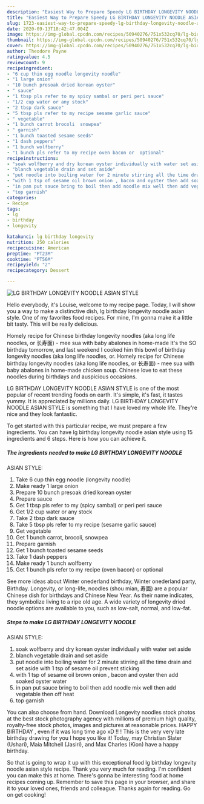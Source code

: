 ```yaml
---
description: "Easiest Way to Prepare Speedy LG BIRTHDAY LONGEVITY NOODLE ASIAN  STYLE"
title: "Easiest Way to Prepare Speedy LG BIRTHDAY LONGEVITY NOODLE ASIAN  STYLE"
slug: 1723-easiest-way-to-prepare-speedy-lg-birthday-longevity-noodle-asian-style
date: 2020-09-13T18:42:47.004Z
image: https://img-global.cpcdn.com/recipes/50940276/751x532cq70/lg-birthday-longevity-noodle-asian-style-recipe-main-photo.jpg
thumbnail: https://img-global.cpcdn.com/recipes/50940276/751x532cq70/lg-birthday-longevity-noodle-asian-style-recipe-main-photo.jpg
cover: https://img-global.cpcdn.com/recipes/50940276/751x532cq70/lg-birthday-longevity-noodle-asian-style-recipe-main-photo.jpg
author: Theodore Payne
ratingvalue: 4.5
reviewcount: 9
recipeingredient:
- "6 cup thin egg noodle longevity noodle"
- "1 large onion"
- "10 bunch presoak dried korean oyster"
- " sauce"
- "1 tbsp pls refer to my spicy sambal or peri peri sauce"
- "1/2 cup water or any stock"
- "2 tbsp dark sauce"
- "5 tbsp pls refer to my recipe sesame garlic sauce"
- " vegetable"
- "1 bunch carrot brocoli  snowpea"
- " garnish"
- "1 bunch toasted sesame seeds"
- "1 dash peppers"
- "1 bunch wolfberry"
- "1 bunch pls refer to my recipe oven bacon or  optional"
recipeinstructions:
- "soak wolfberry and dry korean oyster individually with water set aside"
- "blanch vegetable drain and set aside"
- "put noodle into boiling water for 2 minute stirring all the time drain and set aside with 1 tsp of sesame oil prevent sticking"
- "with 1 tsp of sesame oil brown onion , bacon and oyster then add soaked oyster water"
- "in pan put sauce bring to boil then add noodle mix well then add vegetable  then off heat"
- "top garnish"
categories:
- Recipe
tags:
- lg
- birthday
- longevity

katakunci: lg birthday longevity 
nutrition: 250 calories
recipecuisine: American
preptime: "PT23M"
cooktime: "PT56M"
recipeyield: "2"
recipecategory: Dessert

---
```



![LG BIRTHDAY LONGEVITY NOODLE
ASIAN  STYLE](https://img-global.cpcdn.com/recipes/50940276/751x532cq70/lg-birthday-longevity-noodle-asian-style-recipe-main-photo.jpg)

Hello everybody, it's Louise, welcome to my recipe page. Today, I will show you a way to make a distinctive dish, lg birthday longevity noodle
asian  style. One of my favorites food recipes. For mine, I'm gonna make it a little bit tasty. This will be really delicious.

Homely recipe for Chinese birthday longevity noodles (aka long life noodles, or 长寿面) - mee sua with baby abalones in home-made It&#39;s the SO birthday tomorrow, and last weekend I cooked him this bowl of birthday longevity noodles (aka long life noodles, or. Homely recipe for Chinese birthday longevity noodles (aka long life noodles, or 长寿面) - mee sua with baby abalones in home-made chicken soup. Chinese love to eat these noodles during birthdays and auspicious occasions.

LG BIRTHDAY LONGEVITY NOODLE
ASIAN  STYLE is one of the most popular of recent trending foods on earth. It's simple, it's fast, it tastes yummy. It is appreciated by millions daily. LG BIRTHDAY LONGEVITY NOODLE
ASIAN  STYLE is something that I have loved my whole life. They're nice and they look fantastic.


To get started with this particular recipe, we must prepare a few ingredients. You can have lg birthday longevity noodle
asian  style using 15 ingredients and 6 steps. Here is how you can achieve it.

<!--inarticleads1-->

##### The ingredients needed to make LG BIRTHDAY LONGEVITY NOODLE
ASIAN  STYLE:

1. Take 6 cup thin egg noodle (longevity noodle)
1. Make ready 1 large onion
1. Prepare 10 bunch presoak dried korean oyster
1. Prepare  sauce
1. Get 1 tbsp pls refer to my (spicy sambal) or peri peri sauce
1. Get 1/2 cup water or any stock
1. Take 2 tbsp dark sauce
1. Take 5 tbsp pls refer to my recipe (sesame garlic sauce)
1. Get  vegetable
1. Get 1 bunch carrot, brocoli,  snowpea
1. Prepare  garnish
1. Get 1 bunch toasted sesame seeds
1. Take 1 dash peppers
1. Make ready 1 bunch wolfberry
1. Get 1 bunch pls refer to my recipe (oven bacon) or  optional


See more ideas about Winter onederland birthday, Winter onederland party, Birthday. Longevity, or long-life, noodles (shou mian, 寿面) are a popular Chinese dish for birthdays and Chinese New Year. As their name indicates, they symbolize living to a ripe old age. A wide variety of longevity dried noodle options are available to you, such as low-salt, normal, and low-fat. 

<!--inarticleads2-->

##### Steps to make LG BIRTHDAY LONGEVITY NOODLE
ASIAN  STYLE:

1. soak wolfberry and dry korean oyster individually with water set aside
1. blanch vegetable drain and set aside
1. put noodle into boiling water for 2 minute stirring all the time drain and set aside with 1 tsp of sesame oil prevent sticking
1. with 1 tsp of sesame oil brown onion , bacon and oyster then add soaked oyster water
1. in pan put sauce bring to boil then add noodle mix well then add vegetable  then off heat
1. top garnish


You can also choose from hand. Download Longevity noodles stock photos at the best stock photography agency with millions of premium high quality, royalty-free stock photos, images and pictures at reasonable prices. HAPPY BIRTHDAY , even if it was long time ago xD !! ! This is the very very late birthday drawing for you I hope you like it! Today, may Christian Slater (Ushari), Maia Mitchell (Jasiri), and Max Charles (Kion) have a happy birthday. 

So that is going to wrap it up with this exceptional food lg birthday longevity noodle
asian  style recipe. Thank you very much for reading. I'm confident you can make this at home. There's gonna be interesting food at home recipes coming up. Remember to save this page in your browser, and share it to your loved ones, friends and colleague. Thanks again for reading. Go on get cooking!
